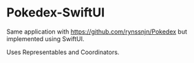 # Pokedex-SwiftUI

Same application with https://github.com/rynssnjn/Pokedex but implemented using SwiftUI.

Uses Representables and Coordinators.
